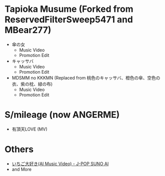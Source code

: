 # Tapioka Musume (Forked from ReservedFilterSweep5471 and MBear277)
* 傘の女
  * Music Video
  * Promotion Edit
* キャッサバ
  * Music Video
  * Promotion Edit
* MDSMM no KKKMN (Replaced from 桃色のキャッサバ、橙色の傘、空色の衣、紫の枕、緑の布)
  * Music Video
  * Promotion Edit
# S/mileage (now ANGERME)
* 有頂天LOVE (MV)
# Others
* [いちご大好き(AI Music Video) - J-POP SUNO AI](https://www.youtube.com/watch?v=6QrJNHNd4DA)
* and More
